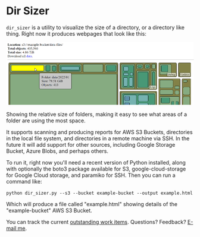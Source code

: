 # Dir Sizer

`dir_sizer` is a utility to visualize the size of a directory, or a directory like thing.  Right now it produces webpages that look like this:

![](images/example_view.png)

Showing the relative size of folders, making it easy to see what areas of a folder are using the most space.

It supports scanning and producing reports for AWS S3 Buckets, directories in the local file system, and directories in a remote machine via SSH.  In the future it will add support for other sources, including Google Storage Bucket, Azure Blobs, and perhaps others.

To run it, right now you'll need a recent version of Python installed, along with optionally the boto3 package available for S3, google-cloud-storage for Google Cloud storage, and paramiko for SSH.  Then you can run a command like:

```
python dir_sizer.py --s3 --bucket example-bucket --output example.html
```

Which will produce a file called "example.html" showing details of the "example-bucket" AWS S3 Bucket.

You can track the current [outstanding work items](TODO.md).  Questions? Feedback? [E-mail me](mailto:scott.seligman@gmail.com).
